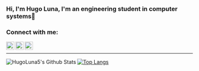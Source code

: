### Hi, I'm Hugo Luna, I'm an engineering student in computer systems👋


### Connect with me:

[<img align="left" alt="codeSTACKr | Twitter" width="22px" src="https://cdn.jsdelivr.net/npm/simple-icons@v3/icons/twitter.svg" />][twitter]
[<img align="left" alt="codeSTACKr | LinkedIn" width="22px" src="https://cdn.jsdelivr.net/npm/simple-icons@v3/icons/linkedin.svg" />][linkedin]
[<img align="left" alt="codeSTACKr | Instagram" width="22px" src="https://cdn.jsdelivr.net/npm/simple-icons@v3/icons/instagram.svg" />][instagram]

<br />




---

<img align="left" alt="HugoLuna5's Github Stats" src="https://github-readme-stats.codestackr.vercel.app/api?username=HugoLuna5&show_icons=true&hide_border=true" />

[![Top Langs](https://github-readme-stats.vercel.app/api/top-langs/?username=HugoLuna5)](https://github.com/HugoLuna5/github-readme-stats)



[twitter]: https://twitter.com/Hugo_Luna5
[instagram]: https://instagram.com/hugoluna5
[linkedin]: https://linkedin.com/in/hugodariolc

